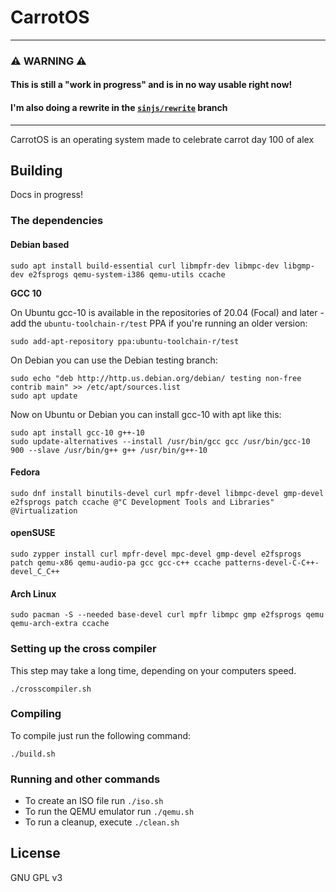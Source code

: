 # CarrotOS

---

### ⚠ WARNING ⚠
#### This is still a "work in progress" and is in no way usable right now!
#### I'm also doing a rewrite in the [`sinjs/rewrite`](https://github.com/sinmineryt/carrotos/tree/sinjs/rewrite) branch

---

CarrotOS is an operating system made to celebrate carrot day 100 of alex

## Building

Docs in progress!

### The dependencies

#### Debian based

```shell
sudo apt install build-essential curl libmpfr-dev libmpc-dev libgmp-dev e2fsprogs qemu-system-i386 qemu-utils ccache
```

**GCC 10**

On Ubuntu gcc-10 is available in the repositories of 20.04 (Focal) and later - add the `ubuntu-toolchain-r/test` PPA if
you're running an older version:

```shell
sudo add-apt-repository ppa:ubuntu-toolchain-r/test
```

On Debian you can use the Debian testing branch:

```shell
sudo echo "deb http://http.us.debian.org/debian/ testing non-free contrib main" >> /etc/apt/sources.list
sudo apt update
```

Now on Ubuntu or Debian you can install gcc-10 with apt like this:

```shell
sudo apt install gcc-10 g++-10
sudo update-alternatives --install /usr/bin/gcc gcc /usr/bin/gcc-10 900 --slave /usr/bin/g++ g++ /usr/bin/g++-10
```

#### Fedora

```shell
sudo dnf install binutils-devel curl mpfr-devel libmpc-devel gmp-devel e2fsprogs patch ccache @"C Development Tools and Libraries" @Virtualization
```

#### openSUSE

```shell
sudo zypper install curl mpfr-devel mpc-devel gmp-devel e2fsprogs patch qemu-x86 qemu-audio-pa gcc gcc-c++ ccache patterns-devel-C-C++-devel_C_C++
```

#### Arch Linux

```shell
sudo pacman -S --needed base-devel curl mpfr libmpc gmp e2fsprogs qemu qemu-arch-extra ccache
```

### Setting up the cross compiler

This step may take a long time, depending on your computers speed.

```shell
./crosscompiler.sh
```

### Compiling

To compile just run the following command:

```shell
./build.sh
```

### Running and other commands

* To create an ISO file run `./iso.sh`
* To run the QEMU emulator run `./qemu.sh`
* To run a cleanup, execute `./clean.sh`

## License

GNU GPL v3
